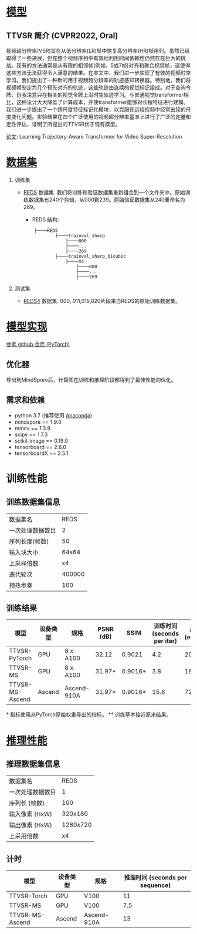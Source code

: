 # [模型](#内容)

## TTVSR 简介 (CVPR2022, Oral)

视频超分辨率(VSR)旨在从低分辨率(LR)帧中恢复高分辨率(HR)帧序列。虽然已经取得了一些进展，但在整个视频序列中有效地利用时间依赖性仍然存在巨大的挑战。现有的方法通常是从有限的相邻帧(例如，5或7帧)对齐和聚合视频帧，这使得这些方法无法获得令人满意的结果。在本文中，我们进一步实现了有效的视频时空学习。我们提出了一种新的用于视频超分辨率的轨迹感知转换器。特别地，我们将视频帧制定为几个预先对齐的轨迹，这些轨迹由连续的视觉标记组成。对于查询令牌，自我注意只在相关的视觉令牌上沿时空轨迹学习。与普通视觉transformer相比，这种设计大大降低了计算成本，并使transformer能够对长程特征进行建模。我们进一步提出了一个跨尺度特征标记化模块，以克服在远程视频中经常出现的尺度变化问题。实验结果在四个广泛使用的视频超分辨率基准上进行了广泛的定量和定性评估，证明了所提出的TTVSR优于现有模型。

[论文](https://arxiv.org/abs/2204.04216): Learning Trajectory-Aware Transformer for Video Super-Resolution

# [数据集](#内容)

1. 训练集
    * [REDS](https://seungjunnah.github.io/Datasets/reds.html) 数据集. 我们将训练和验证数据集重新组合到一个文件夹中。原始训练数据集有240个剪辑，从000到239。原始验证数据集从240重命名为269。

        - REDS 结构:
        ```
            ├────REDS
                    ├────trainval_sharp
                        ├────000
                        ├────...
                        ├────269
                    ├────trainval_sharp_bicubic
                        ├────X4
                            ├────000
                            ├────...
                            ├────269
        ```

2. 测试集

    * [REDS4](https://seungjunnah.github.io/Datasets/reds.html) 数据集. 000, 011,015,020片段来自REDS的原始训练数据集。

# [模型实现](#内容)

[参考 github 仓库 (PyTorch)](https://github.com/researchmm/TTVSR)

## 优化器

导出到MindSpore后，计算图在训练和推理阶段都得到了最佳性能的优化。

## 需求和依赖

* python 3.7 (推荐使用 [Anaconda](https://www.anaconda.com/))
* mindspore == 1.9.0
* mmcv == 1.3.9
* scipy == 1.7.3
* scikit-image == 0.19.0
* tensorboard == 2.6.0
* tensorboardX == 2.5.1

# 训练性能

## 训练数据集信息

|                  |        |
| ---------------- | ------ |
| 数据集名         | REDS   |
| 一次处理数据数目 | 2      |
| 序列长度(帧数)   | 50     |
| 输入块大小       | 64x64  |
| 上采样倍数       | x4     |
| 迭代轮次         | 400000 |
| 预热步奏         | 100    |

## 训练结果

| 模型            | 设备类型 | 规格        | PSNR (dB) | SSIM     | 训练时间 (seconds per iter) | 总训练时间 (expected)\** |
| --------------- | -------- | ----------- | --------- | -------- | --------------------------- | ------------------------ |
| TTVSR-PyTorch   | GPU      | 8 x A100    | 32.12     | 0.9021   | 4.2                         | 20 days                  |
| TTVSR-MS        | GPU      | 8 x A100    | 31.97\*   | 0.9016\* | 3.8                         | 18 days                  |
| TTVSR-MS-Ascend | Ascend   | Ascend-910A | 31.97\*   | 0.9016\* | 15.6                        | 72 days                  |

\* 指标使用从PyTorch原始权重导出的指标。
\** 训练基本接近原来结果。

# [推理性能](#内容)

## 推理数据集信息

|                  |          |
| ---------------- | -------- |
| 数据集名         | REDS     |
| 一次处理数据数目 | 1        |
| 序列长 (帧数)    | 100      |
| 输入像素 (HxW)   | 320x180  |
| 输出像素 (HxW)   | 1280x720 |
| 上采用倍数       | x4       |

## 计时

| 模型            | 设备类型 | 规格        | 推理时间 (seconds per sequence) |
| --------------- | -------- | ----------- | ------------------------------- |
| TTVSR-Torch     | GPU      | V100        | 11                              |
| TTVSR-MS        | GPU      | V100        | 7.5                             |
| TTVSR-MS-Ascend | Ascend   | Ascend-910A | 13                              |
